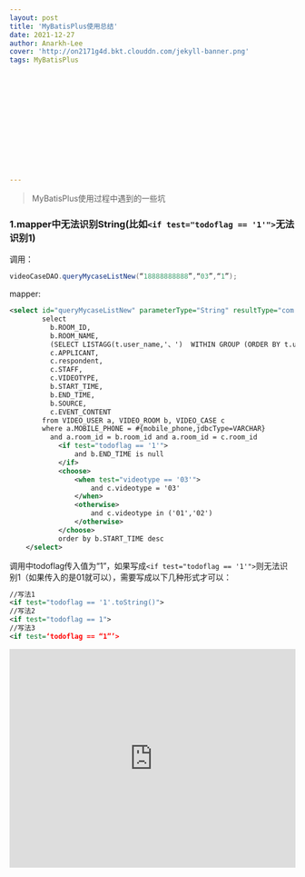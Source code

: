 ```yaml
---
layout: post
title: 'MyBatisPlus使用总结'
date: 2021-12-27
author: Anarkh-Lee
cover: 'http://on2171g4d.bkt.clouddn.com/jekyll-banner.png'
tags: MyBatisPlus














---
```


> MyBatisPlus使用过程中遇到的一些坑

### 1.mapper中无法识别String(比如`<if test="todoflag == '1'">`无法识别1)

调用：

```java
videoCaseDAO.queryMycaseListNew(“18888888888”,“03”,“1”);
```

mapper:

```xml
<select id="queryMycaseListNew" parameterType="String" resultType="com.neusoft.lemis.video.api.dto.VideoCaseDTO">
		select
		  b.ROOM_ID,
		  b.ROOM_NAME,
		  (SELECT LISTAGG(t.user_name,'、')  WITHIN GROUP (ORDER BY t.user_name) from VIDEO_USER t where t.room_id = b.room_id) DSR,
		  c.APPLICANT,
		  c.respondent,
		  c.STAFF,
		  c.VIDEOTYPE,
		  b.START_TIME,
		  b.END_TIME,
		  b.SOURCE,
		  c.EVENT_CONTENT
		from VIDEO_USER a, VIDEO_ROOM b, VIDEO_CASE c
		where a.MOBILE_PHONE = #{mobile_phone,jdbcType=VARCHAR}
		  and a.room_id = b.room_id and a.room_id = c.room_id
			<if test="todoflag == '1'">
				and b.END_TIME is null
			</if>
			<choose>
				<when test="videotype == '03'">
					and c.videotype = '03'
				</when>
				<otherwise>
					and c.videotype in ('01','02')
				</otherwise>
			</choose>
			order by b.START_TIME desc
	</select>
```

调用中todoflag传入值为“1”，如果写成`<if test="todoflag == '1'">`则无法识别1（如果传入的是01就可以），需要写成以下几种形式才可以：

```xml
//写法1
<if test="todoflag == '1'.toString()">
//写法2
<if test="todoflag == 1">
//写法3
<if test=‘todoflag == “1”’>
```



<iframe type="text/html" width="100%" height="385" src="http://www.youtube.com/embed/gfmjMWjn-Xg" frameborder="0"></iframe>